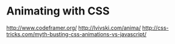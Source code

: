 # Animating with CSS

http://www.codeframer.org/
http://lvivski.com/anima/
http://css-tricks.com/myth-busting-css-animations-vs-javascript/